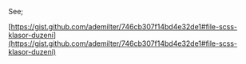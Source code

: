 See;

[https://gist.github.com/ademilter/746cb307f14bd4e32de1#file-scss-klasor-duzeni](https://gist.github.com/ademilter/746cb307f14bd4e32de1#file-scss-klasor-duzeni)